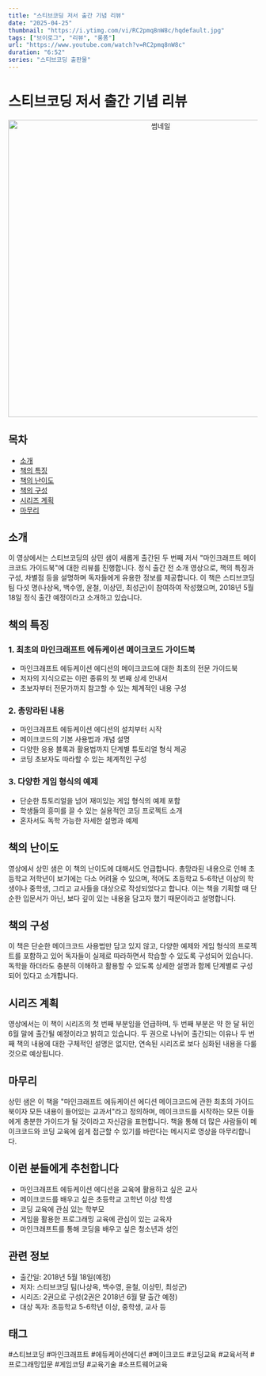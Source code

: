 ```yaml
---
title: "스티브코딩 저서 출간 기념 리뷰"
date: "2025-04-25"
thumbnail: "https://i.ytimg.com/vi/RC2pmq8nW8c/hqdefault.jpg"
tags: ["브이로그", "리뷰", "롱폼"]
url: "https://www.youtube.com/watch?v=RC2pmq8nW8c"
duration: "6:52"
series: "스티브코딩 출판물"
---
```


# 스티브코딩 저서 출간 기념 리뷰

<div align="center">
<img src="https://i.ytimg.com/vi/RC2pmq8nW8c/hqdefault.jpg" alt="썸네일" width="600"/>
</div>

## 목차
- [소개](#소개)
- [책의 특징](#책의-특징)
- [책의 난이도](#책의-난이도)
- [책의 구성](#책의-구성)
- [시리즈 계획](#시리즈-계획)
- [마무리](#마무리)

## 소개
이 영상에서는 스티브코딩의 상민 샘이 새롭게 출간된 두 번째 저서 "마인크래프트 메이크코드 가이드북"에 대한 리뷰를 진행합니다. 정식 출간 전 소개 영상으로, 책의 특징과 구성, 차별점 등을 설명하며 독자들에게 유용한 정보를 제공합니다. 이 책은 스티브코딩 팀 다섯 명(나상옥, 백수영, 윤철, 이상민, 최성군)이 참여하여 작성했으며, 2018년 5월 18일 정식 출간 예정이라고 소개하고 있습니다.

## 책의 특징

### 1. 최초의 마인크래프트 에듀케이션 메이크코드 가이드북
- 마인크래프트 에듀케이션 에디션의 메이크코드에 대한 최초의 전문 가이드북
- 저자의 지식으로는 이런 종류의 첫 번째 상세 안내서
- 초보자부터 전문가까지 참고할 수 있는 체계적인 내용 구성

### 2. 총망라된 내용
- 마인크래프트 에듀케이션 에디션의 설치부터 시작
- 메이크코드의 기본 사용법과 개념 설명
- 다양한 응용 블록과 활용법까지 단계별 튜토리얼 형식 제공
- 코딩 초보자도 따라할 수 있는 체계적인 구성

### 3. 다양한 게임 형식의 예제
- 단순한 튜토리얼을 넘어 재미있는 게임 형식의 예제 포함
- 학생들의 흥미를 끌 수 있는 실용적인 코딩 프로젝트 소개
- 혼자서도 독학 가능한 자세한 설명과 예제

## 책의 난이도
영상에서 상민 샘은 이 책의 난이도에 대해서도 언급합니다. 총망라된 내용으로 인해 초등학교 저학년이 보기에는 다소 어려울 수 있으며, 적어도 초등학교 5-6학년 이상의 학생이나 중학생, 그리고 교사들을 대상으로 작성되었다고 합니다. 이는 책을 기획할 때 단순한 입문서가 아닌, 보다 깊이 있는 내용을 담고자 했기 때문이라고 설명합니다.

## 책의 구성
이 책은 단순한 메이크코드 사용법만 담고 있지 않고, 다양한 예제와 게임 형식의 프로젝트를 포함하고 있어 독자들이 실제로 따라하면서 학습할 수 있도록 구성되어 있습니다. 독학을 하더라도 충분히 이해하고 활용할 수 있도록 상세한 설명과 함께 단계별로 구성되어 있다고 소개합니다.

## 시리즈 계획
영상에서는 이 책이 시리즈의 첫 번째 부분임을 언급하며, 두 번째 부분은 약 한 달 뒤인 6월 말에 출간될 예정이라고 밝히고 있습니다. 두 권으로 나뉘어 출간되는 이유나 두 번째 책의 내용에 대한 구체적인 설명은 없지만, 연속된 시리즈로 보다 심화된 내용을 다룰 것으로 예상됩니다.

## 마무리
상민 샘은 이 책을 "마인크래프트 에듀케이션 에디션 메이크코드에 관한 최초의 가이드북이자 모든 내용이 들어있는 교과서"라고 정의하며, 메이크코드를 시작하는 모든 이들에게 충분한 가이드가 될 것이라고 자신감을 표현합니다. 책을 통해 더 많은 사람들이 메이크코드와 코딩 교육에 쉽게 접근할 수 있기를 바란다는 메시지로 영상을 마무리합니다.

## 이런 분들에게 추천합니다
- 마인크래프트 에듀케이션 에디션을 교육에 활용하고 싶은 교사
- 메이크코드를 배우고 싶은 초등학교 고학년 이상 학생
- 코딩 교육에 관심 있는 학부모
- 게임을 활용한 프로그래밍 교육에 관심이 있는 교육자
- 마인크래프트를 통해 코딩을 배우고 싶은 청소년과 성인

## 관련 정보
- 출간일: 2018년 5월 18일(예정)
- 저자: 스티브코딩 팀(나상옥, 백수영, 윤철, 이상민, 최성군)
- 시리즈: 2권으로 구성(2권은 2018년 6월 말 출간 예정)
- 대상 독자: 초등학교 5-6학년 이상, 중학생, 교사 등

## 태그
#스티브코딩 #마인크래프트 #에듀케이션에디션 #메이크코드 #코딩교육 #교육서적 #프로그래밍입문 #게임코딩 #교육기술 #소프트웨어교육
